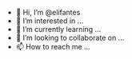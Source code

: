 - 👋 Hi, I’m @elifantes
- 👀 I’m interested in ...
- 🌱 I’m currently learning ...
- 💞️ I’m looking to collaborate on ...
- 📫 How to reach me ...

<!---
elifantes/elifantes is a ✨ special ✨ repository because its `README.md` (this file) appears on your GitHub profile.
You can click the Preview link to take a look at your changes.
--->
